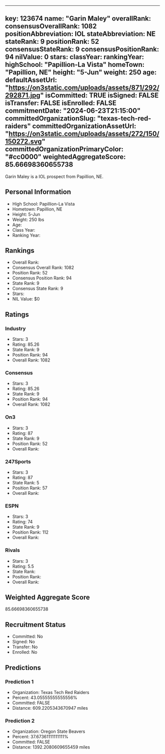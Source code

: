 ---
  key: 123674
  name: "Garin Maley"
  overallRank: 
  consensusOverallRank: 1082
  positionAbbreviation: IOL
  stateAbbreviation: NE
  stateRank: 9
  positionRank: 52
  consensusStateRank: 9
  consensusPositionRank: 94
  nilValue: 0
  stars: 
  classYear: 
  rankingYear: 
  highSchool: "Papillion-La Vista"
  homeTown: "Papillion, NE"
  height: "5-Jun"
  weight: 250
  age: 
  defaultAssetUrl: "https://on3static.com/uploads/assets/871/292/292871.jpg"
  isCommitted: TRUE
  isSigned: FALSE
  isTransfer: FALSE
  isEnrolled: FALSE
  commitmentDate: "2024-06-23T21:15:00"
  committedOrganizationSlug: "texas-tech-red-raiders"
  committedOrganizationAssetUrl: "https://on3static.com/uploads/assets/272/150/150272.svg"
  committedOrganizationPrimaryColor: "#cc0000"
  weightedAggregateScore: 85.66698360655738
  ---
  
  Garin Maley is a IOL prospect from Papillion, NE.
  
  ## Personal Information
  - High School: Papillion-La Vista
  - Hometown: Papillion, NE
  - Height: 5-Jun
  - Weight: 250 lbs
  - Age: 
  - Class Year: 
  - Ranking Year: 
  
  ## Rankings
  - Overall Rank: 
  - Consensus Overall Rank: 1082
  - Position Rank: 52
  - Consensus Position Rank: 94
  - State Rank: 9
  - Consensus State Rank: 9
  - Stars: 
  - NIL Value: $0
  
  ## Ratings
  
  ### Industry
  - Stars: 3
  - Rating: 85.26
  - State Rank: 9
  - Position Rank: 94
  - Overall Rank: 1082
  
  ### Consensus
  - Stars: 3
  - Rating: 85.26
  - State Rank: 9
  - Position Rank: 94
  - Overall Rank: 1082
  
  ### On3
  - Stars: 3
  - Rating: 87
  - State Rank: 9
  - Position Rank: 52
  - Overall Rank: 
  
  ### 247Sports
  - Stars: 3
  - Rating: 87
  - State Rank: 5
  - Position Rank: 57
  - Overall Rank: 
  
  ### ESPN
  - Stars: 3
  - Rating: 74
  - State Rank: 9
  - Position Rank: 112
  - Overall Rank: 
  
  ### Rivals
  - Stars: 3
  - Rating: 5.5
  - State Rank: 
  - Position Rank: 
  - Overall Rank: 
  
  ## Weighted Aggregate Score
  85.66698360655738
  
  ## Recruitment Status
  - Committed: No
  - Signed: No
  - Transfer: No
  - Enrolled: No
  
  
  
  ## Predictions
  
  ### Prediction 1
  - Organization: Texas Tech Red Raiders
  - Percent: 43.05555555555556%
  - Committed: FALSE
  - Distance: 609.2205343670947 miles
  
  ### Prediction 2
  - Organization: Oregon State Beavers
  - Percent: 37.67361111111111%
  - Committed: FALSE
  - Distance: 1392.2080609655459 miles
  